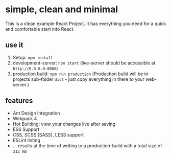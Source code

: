 # simple, clean and minimal
This is a clean example React Project. It has everything you need for a quick and comfortable start into React.

## use it
1) Setup: `npm install`
2) development-server: `npm start` (live-server should be accessible at  `http://0.0.0.0:8080`)
3) production build: `npm run production`
(Production build will be in projects sub-folder `dist` - just copy everything in there to your web-server.)

## features

* Ant Design Integration
* Webpack 4
* Hot Building: view your changes live after saving
* ES6 Support
* CSS, SCSS (SASS), LESS support
* ESLint linting
* ... results at the time of writing to a production-build with a total size of `312 kB`
    

